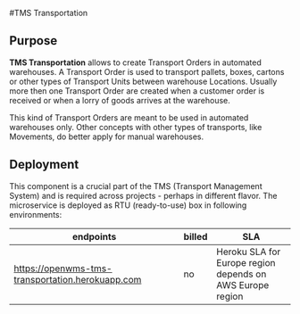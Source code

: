 #TMS Transportation

## Purpose
**TMS Transportation** allows to create Transport Orders in automated warehouses. A
Transport Order is used to transport pallets, boxes, cartons or other types of Transport
Units between warehouse Locations. Usually more then one Transport Order are created
when a customer order is received or when a lorry of goods arrives at the warehouse.
 
This kind of Transport Orders are meant to be used in automated warehouses only. Other
concepts with other types of transports, like Movements, do better apply for manual
warehouses.

## Deployment
This component is a crucial part of the TMS (Transport Management System) and is required
across projects - perhaps in different flavor. The microservice is deployed as RTU
(ready-to-use) box in following environments:

| endpoints | billed | SLA |
| --------- | ------ | --- |
| https://openwms-tms-transportation.herokuapp.com<br/> | no | Heroku SLA for Europe region<br />depends on AWS Europe region |

